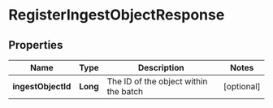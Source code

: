 

# RegisterIngestObjectResponse


## Properties

Name | Type | Description | Notes
------------ | ------------- | ------------- | -------------
**ingestObjectId** | **Long** | The ID of the object within the batch |  [optional]



